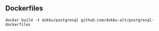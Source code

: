 Dockerfiles
-----------

```
docker build -t dokku/postgresql github.com/dokku-alt/postgresql-dockerfiles
```
